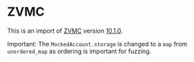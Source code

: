 # ZVMC

This is an import of [ZVMC](https://github.com/ethereum/evmc) version [10.1.0](https://github.com/ethereum/evmc/releases/tag/v10.1.0).

Important: The `MockedAccount.storage` is changed to a `map` from `unordered_map` as ordering is important for fuzzing.
